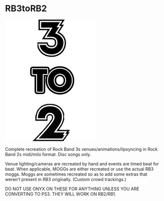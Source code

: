 # RB3toRB2
![RB3toRB2](https://raw.githubusercontent.com/C0Assassin/RB3toRB2/main/dependencies/3to2.png)


Complete recreation of Rock Band 3s venues/animations/lipsyncing in Rock Band 2s midi/milo format. Disc songs only.

Venue lighting/cameras are recreated by hand and events are timed beat for beat.
When applicable, MOGGs are either recreated or use the actual RB3 moggs. Moggs are sometimes recreated so as to add some extras that weren't present in RB3 originally. (Custom crowd trackings.)


DO NOT USE ONYX ON THESE FOR ANYTHING UNLESS YOU ARE CONVERTING TO PS3. THEY WILL WORK ON RB2/RB1.
